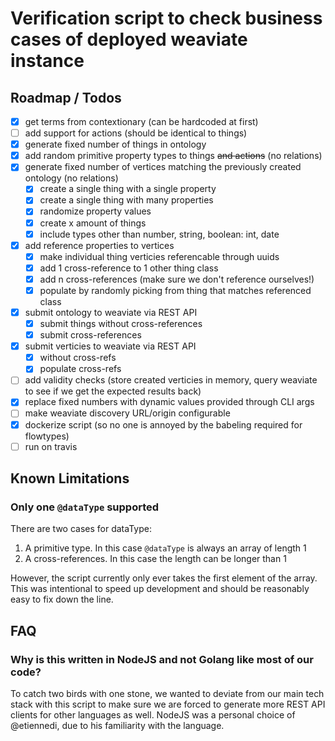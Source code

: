 # Verification script to check business cases of deployed weaviate instance

## Roadmap / Todos

* [x] get terms from contextionary (can be hardcoded at first)
* [ ] add support for actions (should be identical to things)
* [x] generate fixed number of things in ontology
* [x] add random primitive property types to things ~~and actions~~ (no relations)
* [x] generate fixed number of vertices matching the previously created ontology (no relations) 
  * [x] create a single thing with a single property
  * [x] create a single thing with many properties
  * [x] randomize property values
  * [x] create x amount of things
  * [x] include types other than number, string, boolean: int, date
* [x] add reference properties to vertices
  * [x] make individual thing verticies referencable through uuids
  * [x] add 1 cross-reference to 1 other thing class 
  * [x] add n cross-references (make sure we don't reference ourselves!)
  * [x] populate by randomly picking from thing that matches referenced class
* [x] submit ontology to weaviate via REST API
  * [x] submit things without cross-references
  * [x] submit cross-references
* [x] submit verticies to weaviate via REST API
  * [x] without cross-refs
  * [x] populate cross-refs
* [ ] add validity checks (store created verticies in memory, query weaviate to see if
  we get the expected results back)
* [x] replace fixed numbers with dynamic values provided through CLI args
* [ ] make weaviate discovery URL/origin configurable
* [x] dockerize script (so no one is annoyed by the babeling required for flowtypes)
* [ ] run on travis

## Known Limitations

### Only one `@dataType` supported
There are two cases for dataType:

1. A primitive type. In this case `@dataType` is always an array of length 1
2. A cross-references. In this case the length can be longer than 1

However, the script currently only ever takes the first element of the array. 
This was intentional to speed up development and should be reasonably easy to fix down the line.

## FAQ

### Why is this written in NodeJS and not Golang like most of our code?

To catch two birds with one stone, we wanted to deviate from our main tech stack 
with this script to make sure we are forced to generate more REST API clients for
other languages as well. NodeJS was a personal choice of @etiennedi, due to his 
familiarity with the language.
